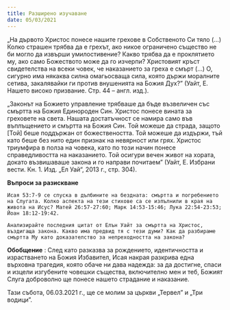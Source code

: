 ```yaml
---
title: Разширено изучаване
date: 05/03/2021
---
```


„На дървото Христос понесе нашите грехове в Собственото Си тяло (…) Колко страшен трябва да е грехът, ако никое ограничено същество не би могло да извърши умилостивение? Какво трябва да е проклятието му, ако само Божеството може да го изчерпи? Христовият кръст свидетелства на всеки човек, че наказанието за греха е смърт (…) О, сигурно има някаква силна омагьосваща сила, която държи моралните сетива, закалявайки ги против внушенията на Божия Дух?” (Уайт, Е. Нашето високо призвание. Стр. 44 – англ. изд.).

„Законът на Божието управление трябваше да бъде възвеличен със смъртта на Божия Единороден Син. Христос понесе вината за греховете на света. Нашата достатъчност се намира само във въплъщението и смъртта на Божия Син. Той можеше да страда, защото [Той] беше поддържан от божествеността. Той можеше да издържи, тъй като беше без нито един признак на невярност или грях. Христос триумфира в полза на човека, като по този начин понесе справедливостта на наказанието. Той осигури вечен живот на хората, докато възвишаваше закона и го направи почитаем” (Уайт, Е. Избрани вести. Кн. 1. Изд. „Ел Уай“, 2013 г., стр. 304).

**Въпроси за разискване**

`Исая 53:7-9 се спуска в дълбините на бездната: смъртта и погребението на Слугата. Колко аспекта на тези стихове са се изпълнили в края на живота на Исус? Матей 26:57-27:60; Марк 14:53-15:46; Лука 22:54-23:53; Йоан 18:12-19:42.`

`Анализирайте последния цитат от Елън Уайт за смъртта на Христос, въздигаща закона. Какво има предвид тя с тези думи? Как да разбираме смъртта Му като доказателство за непреходността на закона?`

**Обобщение** : След като разказва за рождението, идентичността и израстването на Божия Избавител, Исая накрая разкрива една върховна трагедия, която обаче ни дава надежда: за да достигне, спаси и изцели изгубените човешки същества, включително мен и теб, Божият Слуга доброволно ще понесе нашето страдание и наказание.

Тази събота, 06.03.2021 г., ще се молим за църкви „Тервел” и „Три водици”.